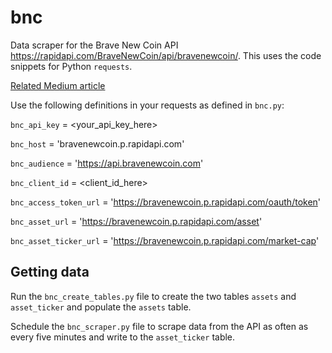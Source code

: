 # bnc
Data scraper for the Brave New Coin API https://rapidapi.com/BraveNewCoin/api/bravenewcoin/. This uses the code snippets for Python `requests`.

[Related Medium article](https://naziahabib.medium.com/create-a-data-scraper-in-python-67247e89e146)

Use the following definitions in your requests as defined in `bnc.py`:

`bnc_api_key` = <your_api_key_here>

`bnc_host` = 'bravenewcoin.p.rapidapi.com'

`bnc_audience` = 'https://api.bravenewcoin.com'

`bnc_client_id` = <client_id_here>

`bnc_access_token_url` = 'https://bravenewcoin.p.rapidapi.com/oauth/token'

`bnc_asset_url` = 'https://bravenewcoin.p.rapidapi.com/asset'

`bnc_asset_ticker_url` = 'https://bravenewcoin.p.rapidapi.com/market-cap'

## Getting data
Run the `bnc_create_tables.py` file to create the two tables `assets` and `asset_ticker` and populate the `assets` table.

Schedule the `bnc_scraper.py` file to scrape data from the API as often as every five minutes and write to the `asset_ticker` table.
